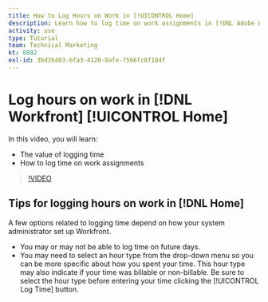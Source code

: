 ```yaml
---
title: How to Log Hours on Work in [!UICONTROL Home]
description: Learn how to log time on work assignments in [!DNL Adobe Workfront]. Understand why logging time may be required at your organization.
activity: use
type: Tutorial
team: Technical Marketing
kt: 8802
exl-id: 3bd3b403-bfa3-4120-8afe-7566fc8f184f
---
```

# Log hours on work in [!DNL Workfront] [!UICONTROL Home]

In this video, you will learn:

* The value of logging time
* How to log time on work assignments

>[!VIDEO](https://video.tv.adobe.com/v/335103/?quality=12)

## Tips for logging hours on work in [!DNL Home]

A few options related to logging time depend on how your system administrator set up Workfront.

* You may or may not be able to log time on future days.
* You may need to select an hour type from the drop-down menu so you can be more specific about how you spent your time. This hour type may also indicate if your time was billable or non-billable. Be sure to select the hour type before entering your time clicking the [!UICONTROL Log Time] button.

<!---
learn more URLs
--->
